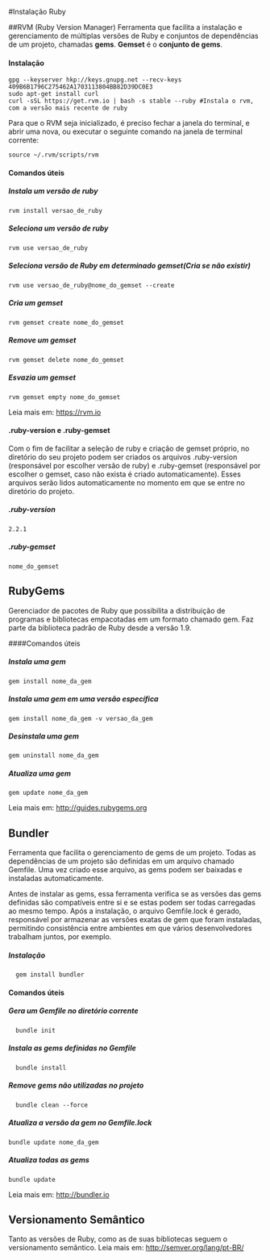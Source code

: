 #Instalação Ruby

##RVM (Ruby Version Manager)
Ferramenta que facilita a instalação e gerenciamento de múltiplas versões de Ruby e conjuntos de dependências de um projeto, chamadas **gems**. **Gemset** é o **conjunto de gems**.

#### Instalação
```shell
gpg --keyserver hkp://keys.gnupg.net --recv-keys 409B6B1796C275462A1703113804BB82D39DC0E3
sudo apt-get install curl
curl -sSL https://get.rvm.io | bash -s stable --ruby #Instala o rvm, com a versão mais recente de ruby
```
Para que o RVM seja inicializado, é preciso fechar a janela do terminal, e abrir uma nova, ou executar o seguinte comando na janela de terminal corrente:
```shell
source ~/.rvm/scripts/rvm
```
#### Comandos úteis 

##### Instala um versão de ruby
```shell
rvm install versao_de_ruby
```
##### Seleciona um versão de ruby
```shell
rvm use versao_de_ruby
```
##### Seleciona versão de Ruby em determinado gemset(Cria se não existir)
```shell
rvm use versao_de_ruby@nome_do_gemset --create
```
##### Cria um gemset
```shell
rvm gemset create nome_do_gemset
```
##### Remove um gemset
```shell
rvm gemset delete nome_do_gemset
```
##### Esvazia um gemset
```shell
rvm gemset empty nome_do_gemset
```
Leia mais em: https://rvm.io

#### .ruby-version e .ruby-gemset
Com o fim de facilitar a seleção de ruby e criação de gemset próprio, no diretório do seu projeto podem ser criados os arquivos .ruby-version (responsável por escolher versão de ruby) e .ruby-gemset (responsável por escolher o gemset, caso não exista é criado automaticamente). Esses arquivos serão lidos automaticamente no momento em que se entre no diretório do projeto.

##### .ruby-version
```
2.2.1
```
##### .ruby-gemset
```
nome_do_gemset
```

## RubyGems

Gerenciador de pacotes de Ruby que possibilita a distribuição de programas e bibliotecas empacotadas em um formato chamado gem. Faz parte da biblioteca padrão de Ruby desde a versão 1.9.

####Comandos úteis

##### Instala uma gem
```shell
gem install nome_da_gem
```
##### Instala uma gem em uma versão específica
```shell
gem install nome_da_gem -v versao_da_gem
```
##### Desinstala uma gem
```shell
gem uninstall nome_da_gem
```
##### Atualiza uma gem
```shell
gem update nome_da_gem
```
Leia mais em: http://guides.rubygems.org

## Bundler

Ferramenta que facilita o gerenciamento de gems de um projeto. Todas as dependências de um projeto são definidas em um arquivo chamado Gemfile. Uma vez criado esse arquivo, as gems podem ser baixadas e instaladas automaticamente. 

Antes de instalar as gems, essa ferramenta verifica se as versões das gems definidas são compatíveis entre si e se estas podem ser todas carregadas ao mesmo tempo. Após a instalação, o arquivo Gemfile.lock é gerado, responsável por armazenar as versões exatas de gem que foram instaladas, permitindo consistência entre ambientes em que vários desenvolvedores trabalham juntos, por exemplo.

##### Instalação
```shell
  gem install bundler
```

#### Comandos úteis

##### Gera um Gemfile no diretório corrente
```shell
  bundle init
```
##### Instala as gems definidas no Gemfile
```shell
  bundle install
```
##### Remove gems não utilizadas no projeto
```shell
  bundle clean --force
```
##### Atualiza a versão da gem no Gemfile.lock
```shell
bundle update nome_da_gem
```
##### Atualiza todas as gems
```shell
bundle update
```
Leia mais em: http://bundler.io

## Versionamento Semântico
Tanto as versões de Ruby, como as de suas bibliotecas seguem o versionamento semântico.
Leia mais em: http://semver.org/lang/pt-BR/
